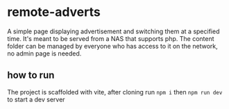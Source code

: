 # remote-adverts

A simple page displaying advertisement and switching them at a specified time.
It's meant to be served from a NAS that supports php. The content folder can 
be managed by everyone who has access to it on the network, no admin page is needed.

## how to run
The project is scaffolded with vite, after cloning run
`npm i` then `npm run dev` to start a dev server
